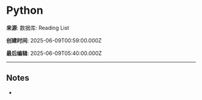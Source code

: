 # Python

**来源**: 数据库: Reading List

**创建时间**: 2025-06-09T00:59:00.000Z

**最后编辑**: 2025-06-09T05:40:00.000Z

---

## Notes

- 
